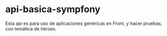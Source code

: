 # api-basica-sympfony
Esta api es para uso de aplicaciones genéricas en Front, y hacer pruebas, con temática de héroes.
